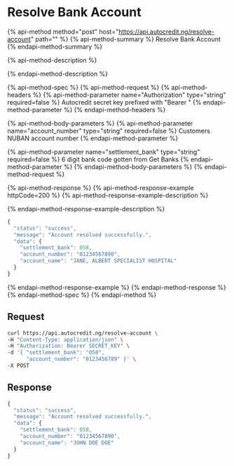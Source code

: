 # Resolve Bank Account

{% api-method method="post" host="https://api.autocredit.ng/resolve-account" path="" %}
{% api-method-summary %}
Resolve Bank Account
{% endapi-method-summary %}

{% api-method-description %}

{% endapi-method-description %}

{% api-method-spec %}
{% api-method-request %}
{% api-method-headers %}
{% api-method-parameter name="Authorization" type="string" required=false %}
Autocredit secret key prefixed with "Bearer "
{% endapi-method-parameter %}
{% endapi-method-headers %}

{% api-method-body-parameters %}
{% api-method-parameter name="account\_number" type="string" required=false %}
Customers NUBAN account number
{% endapi-method-parameter %}

{% api-method-parameter name="settlement\_bank" type="string" required=false %}
6 digit bank code gotten from Get Banks
{% endapi-method-parameter %}
{% endapi-method-body-parameters %}
{% endapi-method-request %}

{% api-method-response %}
{% api-method-response-example httpCode=200 %}
{% api-method-response-example-description %}

{% endapi-method-response-example-description %}

```javascript
{
  "status": "success",
  "message": "Account resolved successfully.",
  "data": {
    "settlement_bank": 058,
    "account_number": "01234567890",
    "account_name": "JANE, ALBERT SPECIALIST HOSPITAL"
  }
}
```
{% endapi-method-response-example %}
{% endapi-method-response %}
{% endapi-method-spec %}
{% endapi-method %}

## **Request**

```bash
curl https://api.autocredit.ng/resolve-account \
-H "Content-Type: application/json" \
-H "Authorization: Bearer SECRET_KEY" \
-d '{ "settlement_bank": "058",
      "account_number": "0123456789" }' \
-X POST
```

## **Response**

```javascript
{
  "status": "success",
  "message": "Account resolved successfully.",
  "data": {
    "settlement_bank": 058,
    "account_number": "01234567890",
    "account_name": "JOHN DOE DOE"
  }
}
```


